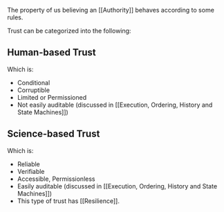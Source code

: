
The property of us believing an [[Authority]] behaves according to some rules. 

Trust can be categorized into the following: 

## Human-based Trust
Which is:
- Conditional 
- Corruptible 
- Limited or Permissioned
- Not easily auditable (discussed in [[Execution, Ordering, History and State Machines]])

## Science-based Trust
Which is: 
- Reliable
- Verifiable
- Accessible, Permissionless
- Easily auditable (discussed in [[Execution, Ordering, History and State Machines]])
- This type of trust has [[Resilience]]. 

